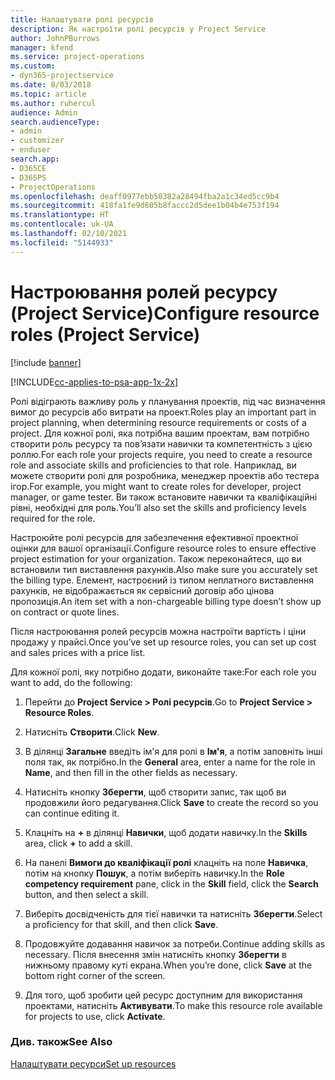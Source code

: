 ```yaml
---
title: Налаштувати ролі ресурсів
description: Як настроїти ролі ресурсів у Project Service
author: JohnPBurrows
manager: kfend
ms.service: project-operations
ms.custom:
- dyn365-projectservice
ms.date: 8/03/2018
ms.topic: article
ms.author: ruhercul
audience: Admin
search.audienceType:
- admin
- customizer
- enduser
search.app:
- D365CE
- D365PS
- ProjectOperations
ms.openlocfilehash: deaff0977ebb50382a28494fba2a1c34ed5cc9b4
ms.sourcegitcommit: 418fa1fe9d605b8faccc2d5dee1b04b4e753f194
ms.translationtype: HT
ms.contentlocale: uk-UA
ms.lasthandoff: 02/10/2021
ms.locfileid: "5144933"
---
```

# <a name="configure-resource-roles-project-service"></a><span data-ttu-id="c9f79-103">Настроювання ролей ресурсу (Project Service)</span><span class="sxs-lookup"><span data-stu-id="c9f79-103">Configure resource roles (Project Service)</span></span>

[!include [banner](../includes/psa-now-project-operations.md)]

[!INCLUDE[cc-applies-to-psa-app-1x-2x](../includes/cc-applies-to-psa-app-1x-2x.md)]

<span data-ttu-id="c9f79-104">Ролі відіграють важливу роль у планування проектів, під час визначення вимог до ресурсів або витрати на проект.</span><span class="sxs-lookup"><span data-stu-id="c9f79-104">Roles play an important part in project planning, when determining resource requirements or costs of a project.</span></span> <span data-ttu-id="c9f79-105">Для кожної ролі, яка потрібна вашим проектам, вам потрібно створити роль ресурсу та пов’язати навички та компетентність з цією роллю.</span><span class="sxs-lookup"><span data-stu-id="c9f79-105">For each role your projects require, you need to create a resource role and associate skills and proficiencies to that role.</span></span> <span data-ttu-id="c9f79-106">Наприклад, ви можете створити ролі для розробника, менеджер проектів або тестера ігор.</span><span class="sxs-lookup"><span data-stu-id="c9f79-106">For example, you might want to create roles for developer, project manager, or game tester.</span></span> <span data-ttu-id="c9f79-107">Ви також встановите навички та кваліфікаційні рівні, необхідні для роль.</span><span class="sxs-lookup"><span data-stu-id="c9f79-107">You’ll also set the skills and proficiency levels required for the role.</span></span>  
  
 <span data-ttu-id="c9f79-108">Настроюйте ролі ресурсів для забезпечення ефективної проектної оцінки для вашої організації.</span><span class="sxs-lookup"><span data-stu-id="c9f79-108">Configure resource roles to ensure effective project estimation for your organization.</span></span>  <span data-ttu-id="c9f79-109">Також переконайтеся, що ви встановили тип виставлення рахунків.</span><span class="sxs-lookup"><span data-stu-id="c9f79-109">Also make sure you accurately set the billing type.</span></span> <span data-ttu-id="c9f79-110">Елемент, настроєний із типом неплатного виставлення рахунків, не відображається як сервісний договір або цінова пропозиція.</span><span class="sxs-lookup"><span data-stu-id="c9f79-110">An item set with a non-chargeable billing type doesn’t show up on contract or quote lines.</span></span>  
  
 <span data-ttu-id="c9f79-111">Після настроювання ролей ресурсів можна настроїти вартість і ціни продажу у прайсі.</span><span class="sxs-lookup"><span data-stu-id="c9f79-111">Once you’ve set up resource roles, you can set up cost and sales prices with a price list.</span></span>  
  
 <span data-ttu-id="c9f79-112">Для кожної ролі, яку потрібно додати, виконайте таке:</span><span class="sxs-lookup"><span data-stu-id="c9f79-112">For each role you want to add, do the following:</span></span>  
  
1.  <span data-ttu-id="c9f79-113">Перейти до **Project Service > Ролі ресурсів**.</span><span class="sxs-lookup"><span data-stu-id="c9f79-113">Go to **Project Service > Resource Roles**.</span></span>  
  
2.  <span data-ttu-id="c9f79-114">Натисніть **Створити**.</span><span class="sxs-lookup"><span data-stu-id="c9f79-114">Click **New**.</span></span>  
  
3.  <span data-ttu-id="c9f79-115">В ділянці **Загальне** введіть ім'я для ролі в **Ім'я**, а потім заповніть інші поля так, як потрібно.</span><span class="sxs-lookup"><span data-stu-id="c9f79-115">In the **General** area, enter a name for the role in **Name**, and then fill in the other fields as necessary.</span></span>  
  
4.  <span data-ttu-id="c9f79-116">Натисніть кнопку **Зберегти**, щоб створити запис, так щоб ви продовжили його редагування.</span><span class="sxs-lookup"><span data-stu-id="c9f79-116">Click **Save** to create the record so you can continue editing it.</span></span>  
  
5.  <span data-ttu-id="c9f79-117">Клацніть на **+** в ділянці **Навички**, щоб додати навичку.</span><span class="sxs-lookup"><span data-stu-id="c9f79-117">In the **Skills** area, click **+** to add a skill.</span></span>  
  
6.  <span data-ttu-id="c9f79-118">На панелі **Вимоги до кваліфікації ролі** клацніть на поле **Навичка**, потім на кнопку **Пошук**, а потім виберіть навичку.</span><span class="sxs-lookup"><span data-stu-id="c9f79-118">In the **Role competency requirement** pane, click in the **Skill** field, click the **Search** button, and then select a skill.</span></span>  
  
7.  <span data-ttu-id="c9f79-119">Виберіть досвідченість для тієї навички та натисніть **Зберегти**.</span><span class="sxs-lookup"><span data-stu-id="c9f79-119">Select a proficiency for that skill, and then click **Save**.</span></span>  
  
8.  <span data-ttu-id="c9f79-120">Продовжуйте додавання навичок за потреби.</span><span class="sxs-lookup"><span data-stu-id="c9f79-120">Continue adding skills as necessary.</span></span> <span data-ttu-id="c9f79-121">Після внесення змін натисніть кнопку **Зберегти** в нижньому правому куті екрана.</span><span class="sxs-lookup"><span data-stu-id="c9f79-121">When you’re done, click **Save** at the bottom right corner of the screen.</span></span>  
  
9. <span data-ttu-id="c9f79-122">Для того, щоб зробити цей ресурс доступним для використання проектами, натисніть **Активувати**.</span><span class="sxs-lookup"><span data-stu-id="c9f79-122">To make this resource role available for projects to use, click **Activate**.</span></span>  
  
### <a name="see-also"></a><span data-ttu-id="c9f79-123">Див. також</span><span class="sxs-lookup"><span data-stu-id="c9f79-123">See Also</span></span>  
 [<span data-ttu-id="c9f79-124">Налаштувати ресурси</span><span class="sxs-lookup"><span data-stu-id="c9f79-124">Set up resources</span></span>](../psa/set-up-resources.md)
